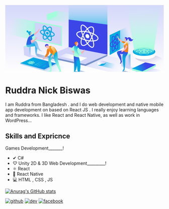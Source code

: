 ![Web and Native app developer](https://github.com/RuddraNickBiswas/RuddraNickBiswas/blob/main/pt021uel8t0w2f7rkamn.jpg?raw=true)
# Ruddra Nick Biswas

I am Ruddra from Bangladesh . and I do web development and native mobile app development on based on React JS . I really enjoy learning languages and frameworks. I like React and React Native, as well as work in WordPress...

## Skills and Expricnce
Games Development_______!
* ✔ C#
* ♡ Unity 2D & 3D
Web Development_________!
* ⚛ React
* 📱 React Native
* 💻 HTML , CSS , JS


[![Anurag's GitHub stats](https://github-readme-stats.vercel.app/api?username=RuddraNickBiswas)](https://github.com/anuraghazra/github-readme-stats)


[<img src='https://cdn.jsdelivr.net/npm/simple-icons@3.0.1/icons/github.svg' alt='github' height='40'>](https://github.com/NickRuddraBiswas)  [<img src='https://cdn.jsdelivr.net/npm/simple-icons@3.0.1/icons/dev-dot-to.svg' alt='dev' height='40'>](https://dev.to/ruddranickbiswas)  [<img src='https://cdn.jsdelivr.net/npm/simple-icons@3.0.1/icons/facebook.svg' alt='facebook' height='40'>](https://www.facebook.com/RuddraNickBiswas)  
